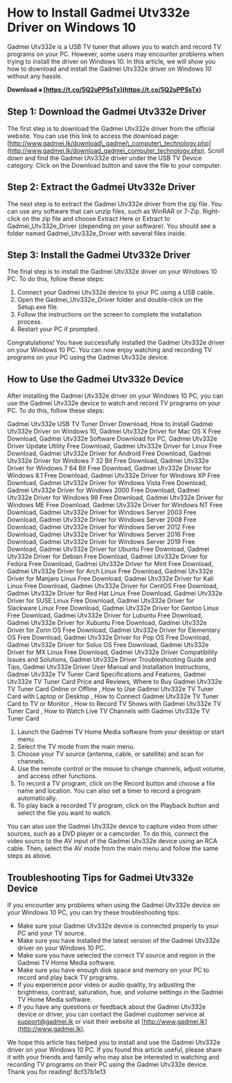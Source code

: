 # How to Install Gadmei Utv332e Driver on Windows 10
 
Gadmei Utv332e is a USB TV tuner that allows you to watch and record TV programs on your PC. However, some users may encounter problems when trying to install the driver on Windows 10. In this article, we will show you how to download and install the Gadmei Utv332e driver on Windows 10 without any hassle.
 
**Download ⚹ [https://t.co/5Q2uPPSsTx](https://t.co/5Q2uPPSsTx)**


 
## Step 1: Download the Gadmei Utv332e Driver
 
The first step is to download the Gadmei Utv332e driver from the official website. You can use this link to access the download page: [http://www.gadmei.lk/download\_gadmei\_computer\_technology.php](http://www.gadmei.lk/download_gadmei_computer_technology.php). Scroll down and find the Gadmei Utv332e driver under the USB TV Device category. Click on the Download button and save the file to your computer.
 
## Step 2: Extract the Gadmei Utv332e Driver
 
The next step is to extract the Gadmei Utv332e driver from the zip file. You can use any software that can unzip files, such as WinRAR or 7-Zip. Right-click on the zip file and choose Extract Here or Extract to Gadmei\_Utv332e\_Driver (depending on your software). You should see a folder named Gadmei\_Utv332e\_Driver with several files inside.
 
## Step 3: Install the Gadmei Utv332e Driver
 
The final step is to install the Gadmei Utv332e driver on your Windows 10 PC. To do this, follow these steps:
 
1. Connect your Gadmei Utv332e device to your PC using a USB cable.
2. Open the Gadmei\_Utv332e\_Driver folder and double-click on the Setup.exe file.
3. Follow the instructions on the screen to complete the installation process.
4. Restart your PC if prompted.

Congratulations! You have successfully installed the Gadmei Utv332e driver on your Windows 10 PC. You can now enjoy watching and recording TV programs on your PC using the Gadmei Utv332e device.
  
## How to Use the Gadmei Utv332e Device
 
After installing the Gadmei Utv332e driver on your Windows 10 PC, you can use the Gadmei Utv332e device to watch and record TV programs on your PC. To do this, follow these steps:
 
Gadmei Utv332e USB TV Tuner Driver Download,  How to Install Gadmei Utv332e Driver on Windows 10,  Gadmei Utv332e Driver for Mac OS X Free Download,  Gadmei Utv332e Software Download for PC,  Gadmei Utv332e Driver Update Utility Free Download,  Gadmei Utv332e Driver for Linux Free Download,  Gadmei Utv332e Driver for Android Free Download,  Gadmei Utv332e Driver for Windows 7 32 Bit Free Download,  Gadmei Utv332e Driver for Windows 7 64 Bit Free Download,  Gadmei Utv332e Driver for Windows 8.1 Free Download,  Gadmei Utv332e Driver for Windows XP Free Download,  Gadmei Utv332e Driver for Windows Vista Free Download,  Gadmei Utv332e Driver for Windows 2000 Free Download,  Gadmei Utv332e Driver for Windows 98 Free Download,  Gadmei Utv332e Driver for Windows ME Free Download,  Gadmei Utv332e Driver for Windows NT Free Download,  Gadmei Utv332e Driver for Windows Server 2003 Free Download,  Gadmei Utv332e Driver for Windows Server 2008 Free Download,  Gadmei Utv332e Driver for Windows Server 2012 Free Download,  Gadmei Utv332e Driver for Windows Server 2016 Free Download,  Gadmei Utv332e Driver for Windows Server 2019 Free Download,  Gadmei Utv332e Driver for Ubuntu Free Download,  Gadmei Utv332e Driver for Debian Free Download,  Gadmei Utv332e Driver for Fedora Free Download,  Gadmei Utv332e Driver for Mint Free Download,  Gadmei Utv332e Driver for Arch Linux Free Download,  Gadmei Utv332e Driver for Manjaro Linux Free Download,  Gadmei Utv332e Driver for Kali Linux Free Download,  Gadmei Utv332e Driver for CentOS Free Download,  Gadmei Utv332e Driver for Red Hat Linux Free Download,  Gadmei Utv332e Driver for SUSE Linux Free Download,  Gadmei Utv332e Driver for Slackware Linux Free Download,  Gadmei Utv332e Driver for Gentoo Linux Free Download,  Gadmei Utv332e Driver for Lubuntu Free Download,  Gadmei Utv332e Driver for Xubuntu Free Download,  Gadmei Utv332e Driver for Zorin OS Free Download,  Gadmei Utv332e Driver for Elementary OS Free Download,  Gadmei Utv332e Driver for Pop OS Free Download,  Gadmei Utv332e Driver for Solus OS Free Download,  Gadmei Utv332e Driver for MX Linux Free Download,  Gadmei Utv332e Driver Compatibility Issues and Solutions,  Gadmei Utv332e Driver Troubleshooting Guide and Tips,  Gadmei Utv332e Driver User Manual and Installation Instructions,  Gadmei Utv332e TV Tuner Card Specifications and Features,  Gadmei Utv332e TV Tuner Card Price and Reviews,  Where to Buy Gadmei Utv332e TV Tuner Card Online or Offline ,  How to Use Gadmei Utv332e TV Tuner Card with Laptop or Desktop ,  How to Connect Gadmei Utv332e TV Tuner Card to TV or Monitor ,  How to Record TV Shows with Gadmei Utv332e TV Tuner Card ,  How to Watch Live TV Channels with Gadmei Utv332e TV Tuner Card

1. Launch the Gadmei TV Home Media software from your desktop or start menu.
2. Select the TV mode from the main menu.
3. Choose your TV source (antenna, cable, or satellite) and scan for channels.
4. Use the remote control or the mouse to change channels, adjust volume, and access other functions.
5. To record a TV program, click on the Record button and choose a file name and location. You can also set a timer to record a program automatically.
6. To play back a recorded TV program, click on the Playback button and select the file you want to watch.

You can also use the Gadmei Utv332e device to capture video from other sources, such as a DVD player or a camcorder. To do this, connect the video source to the AV input of the Gadmei Utv332e device using an RCA cable. Then, select the AV mode from the main menu and follow the same steps as above.
 
## Troubleshooting Tips for Gadmei Utv332e Device
 
If you encounter any problems when using the Gadmei Utv332e device on your Windows 10 PC, you can try these troubleshooting tips:

- Make sure your Gadmei Utv332e device is connected properly to your PC and your TV source.
- Make sure you have installed the latest version of the Gadmei Utv332e driver on your Windows 10 PC.
- Make sure you have selected the correct TV source and region in the Gadmei TV Home Media software.
- Make sure you have enough disk space and memory on your PC to record and play back TV programs.
- If you experience poor video or audio quality, try adjusting the brightness, contrast, saturation, hue, and volume settings in the Gadmei TV Home Media software.
- If you have any questions or feedback about the Gadmei Utv332e device or driver, you can contact the Gadmei customer service at [support@gadmei.lk](mailto:support@gadmei.lk) or visit their website at [http://www.gadmei.lk](http://www.gadmei.lk).

We hope this article has helped you to install and use the Gadmei Utv332e driver on your Windows 10 PC. If you found this article useful, please share it with your friends and family who may also be interested in watching and recording TV programs on their PC using the Gadmei Utv332e device. Thank you for reading!
 8cf37b1e13
 
